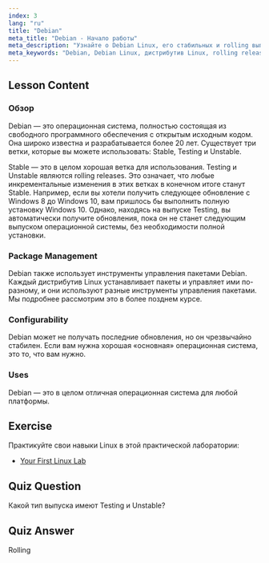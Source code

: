 ```yaml
---
index: 3
lang: "ru"
title: "Debian"
meta_title: "Debian - Начало работы"
meta_description: "Узнайте о Debian Linux, его стабильных и rolling выпусках, а также об управлении пакетами. Узнайте, почему Debian является отличной базовой ОС для начинающих и опытных пользователей."
meta_keywords: "Debian, Debian Linux, дистрибутив Linux, rolling release, управление пакетами, учебник Linux, Linux для начинающих, руководство по Linux"
---
```


## Lesson Content

### Обзор

Debian — это операционная система, полностью состоящая из свободного программного обеспечения с открытым исходным кодом. Она широко известна и разрабатывается более 20 лет. Существует три ветки, которые вы можете использовать: Stable, Testing и Unstable.

Stable — это в целом хорошая ветка для использования. Testing и Unstable являются rolling releases. Это означает, что любые инкрементальные изменения в этих ветках в конечном итоге станут Stable. Например, если вы хотели получить следующее обновление с Windows 8 до Windows 10, вам пришлось бы выполнить полную установку Windows 10. Однако, находясь на выпуске Testing, вы автоматически получите обновления, пока он не станет следующим выпуском операционной системы, без необходимости полной установки.

### Package Management

Debian также использует инструменты управления пакетами Debian. Каждый дистрибутив Linux устанавливает пакеты и управляет ими по-разному, и они используют разные инструменты управления пакетами. Мы подробнее рассмотрим это в более позднем курсе.

### Configurability

Debian может не получать последние обновления, но он чрезвычайно стабилен. Если вам нужна хорошая «основная» операционная система, это то, что вам нужно.

### Uses

Debian — это в целом отличная операционная система для любой платформы.

## Exercise

Практикуйте свои навыки Linux в этой практической лаборатории:

- [Your First Linux Lab](https://labex.io/ru/labs/linux-your-first-linux-lab-270253)

## Quiz Question

Какой тип выпуска имеют Testing и Unstable?

## Quiz Answer

Rolling
